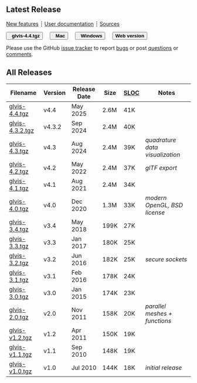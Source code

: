 ## Latest Release

[New features](https://github.com/glvis/glvis/blob/v4.4/CHANGELOG)
┊ [User documentation](https://github.com/glvis/glvis/blob/v4.4/README.md)
┊ [Sources](https://github.com/glvis/glvis)

[<button type="button" class="btn btn-success">
**<i class="fa fa-download"></i>&nbsp; glvis-4.4.tgz**
</button>](https://bit.ly/glvis-4-4)
&nbsp;&nbsp;&nbsp;
[<button type="button" class="btn btn-success">
**<i class="fa fa-apple"></i>&nbsp; Mac**
</button>](https://bit.ly/glvis-mac)
&nbsp;&nbsp;&nbsp;
[<button type="button" class="btn btn-success">
**<i class="fa fa-windows"></i>&nbsp; Windows**
</button>](https://bit.ly/glvis-win)
&nbsp;&nbsp;&nbsp;
[<button type="button" class="btn btn-primary">
**Web version**
</button>](https://glvis.org/live)


Please use the GitHub [issue tracker](https://github.com/glvis/glvis/issues)
to report [bugs](https://github.com/glvis/glvis/issues/new?labels=bug)
or post [questions](https://github.com/glvis/glvis/issues/new?labels=question)
or [comments](https://github.com/glvis/glvis/issues/new?labels=comment).

## All Releases

 **Filename** | **Version** | **Release Date** | **Size** | **[SLOC](https://github.com/AlDanial/cloc)** | **Notes** |
 ------------ | ----------- | ---------------- | -------- | --------------------------------------- | --------- |
  [glvis-4.4.tgz](https://bit.ly/glvis-4-4)   | v4.4 | May 2025 | 2.6M | 41K  |  |
  [glvis-4.3.2.tgz](https://bit.ly/glvis-4-3-2)   | v4.3.2 | Sep 2024 | 2.4M | 40K  |  |
  [glvis-4.3.tgz](https://bit.ly/glvis-4-3)   | v4.3 | Aug 2024 | 2.4M | 39K  | _quadrature data visualization_ |
  [glvis-4.2.tgz](https://bit.ly/glvis-4-2)   | v4.2 | May 2022 | 2.4M | 37K  | _glTF export_ |
  [glvis-4.1.tgz](https://bit.ly/glvis-4-1)   | v4.1 | Aug 2021 | 2.4M | 34K  |  |
  [glvis-4.0.tgz](https://bit.ly/glvis-4-0)   | v4.0 | Dec 2020 | 1.3M | 33K  | _modern OpenGL, BSD license_ |
  [glvis-3.4.tgz](https://bit.ly/glvis-3-4)   | v3.4 | May 2018 | 199K | 27K |  |
  [glvis-3.3.tgz](https://goo.gl/C0Oadw) | v3.3 | Jan 2017 | 180K | 25K |  |
  [glvis-3.2.tgz](https://goo.gl/hzupg1) | v3.2 | Jun 2016 | 182K | 25K | _secure sockets_ |
  [glvis-3.1.tgz](https://goo.gl/gQZuu9) | v3.1 | Feb 2016 | 178K | 24K |
  [glvis-3.0.tgz](https://goo.gl/HcdvqY) | v3.0 | Jan 2015 | 174K | 23K |
  [glvis-2.0.tgz](https://goo.gl/B4NBVU) | v2.0 | Nov 2011 | 158K | 20K | _parallel meshes + functions_ |
  [glvis-v1.2.tgz](https://goo.gl/QLcnzW) | v1.2 | Apr 2011 | 150K | 19K |
  [glvis-v1.1.tgz](https://goo.gl/n7wMF9) | v1.1 | Sep 2010 | 148K | 19K |
  [glvis-v1.0.tgz](https://goo.gl/a5slBh) | v1.0 | Jul 2010 | 144K | 18K | _initial release_
